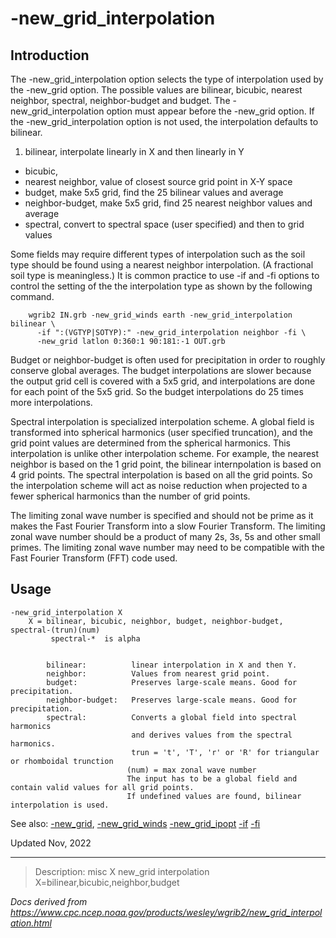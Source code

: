 # -new_grid_interpolation

## Introduction

The -new_grid_interpolation option selects the type of
interpolation used by the -new_grid option.
The possible values are bilinear, bicubic, nearest neighbor, spectral, neighbor-budget and
budget. The -new_grid_interpolation option must appear before the
-new_grid option. If the -new_grid_interpolation
option is not used, the interpolation defaults to bilinear.

1. bilinear, interpolate linearly in X and then linearly in Y

- bicubic,
- nearest neighbor, value of closest source grid point in X-Y space
- budget, make 5x5 grid, find the 25 bilinear values and average
- neighbor-budget, make 5x5 grid, find 25 nearest neighbor values and average
- spectral, convert to spectral space (user specified) and then to grid values

Some fields may require different types of interpolation such as the soil type should
be found using a nearest neighbor interpolation. (A fractional soil type is meaningless.)
It is common practice to use -if and -fi options
to control the setting of the the interpolation type as shown by the following command.

```
    wgrib2 IN.grb -new_grid_winds earth -new_grid_interpolation bilinear \
      -if ":(VGTYP|SOTYP):" -new_grid_interpolation neighbor -fi \
      -new_grid latlon 0:360:1 90:181:-1 OUT.grb
```

Budget or neighbor-budget is often used for precipitation in order to
roughly conserve global averages. The budget interpolations are slower
because the output grid cell is covered with a 5x5 grid, and interpolations
are done for each point of the 5x5 grid. So the budget interpolations do
25 times more interpolations.

Spectral interpolation is specialized interpolation scheme. A global field
is transformed into spherical harmonics (user specified truncation), and
the grid point values are determined from the spherical harmonics. This
interpolation is unlike other interpolation scheme. For example, the
nearest neighbor is based on the 1 grid point, the bilinear internpolation
is based on 4 grid points. The spectral interpolation is based on all
the grid points. So the interpolation scheme will act as noise reduction
when projected to a fewer spherical harmonics than the number of grid points.

The limiting zonal wave number is specified and should not be prime as it makes
the Fast Fourier Transform into a slow
Fourier Transform. The limiting zonal wave number should be a product
of many 2s, 3s, 5s and other small primes. The limiting zonal wave number
may need to be compatible with the Fast Fourier Transform (FFT) code used.

## Usage

```
-new_grid_interpolation X
    X = bilinear, bicubic, neighbor, budget, neighbor-budget, spectral-(trun)(num)
         spectral-*  is alpha


        bilinear:          linear interpolation in X and then Y.
        neighbor:          Values from nearest grid point.
        budget:            Preserves large-scale means. Good for precipitation.
        neighbor-budget:   Preserves large-scale means. Good for precipitation.
        spectral:          Converts a global field into spectral harmonics
                           and derives values from the spectral harmonics.
                           trun = 't', 'T', 'r' or 'R' for triangular or rhomboidal trunction
                          (num) = max zonal wave number
                          The input has to be a global field and contain valid values for all grid points.
                          If undefined values are found, bilinear interpolation is used.
```

See also: [-new_grid](./new_grid.md),
[-new_grid_winds](./new_grid_winds.md)
[-new_grid_ipopt](./new_grid_ipopt.md)
[-if](./if.md)
[-fi](./fi.md)

Updated Nov, 2022

---

> Description: misc X new_grid interpolation X=bilinear,bicubic,neighbor,budget

_Docs derived from <https://www.cpc.ncep.noaa.gov/products/wesley/wgrib2/new_grid_interpolation.html>_
